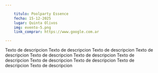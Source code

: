 ```yaml
---

    titulo: Poolparty Essence
    fecha: 15-12-2025
    lugar: Quinta Olivos
    img: evento-5.png
    link_comprar: https://www.google.com.ar

---
```



Texto de descripcion Texto de descripcion Texto de descripcion Texto de descripcion Texto de descripcion Texto de descripcion Texto de descripcion Texto de descripcion Texto de descripcion Texto de descripcion Texto de descripcion